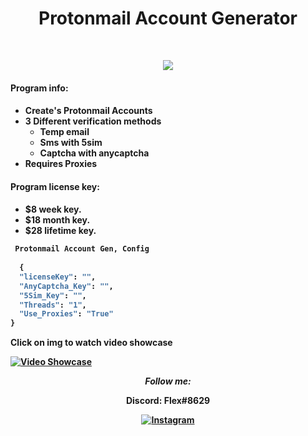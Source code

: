 <h1 align="center">
  <b>Protonmail Account Generator</b>
</h1>



<br>

<p>
<div align="center">
  <img src="https://img.shields.io/badge/-Python-98b982?style=for-the-badge&logo=python&logoColor=98b982&labelColor=282828">
</div>
</p>

<h4>Program info:<h4>

*  Create's Protonmail Accounts
*  3 Different verification methods
    - Temp email 
    - Sms with 5sim
    - Captcha with anycaptcha
*  Requires Proxies

<h4>Program license key:<h4>

*  $8 week key.
*  $18 month key.
*  $28 lifetime key.



```python
 Protonmail Account Gen, Config
    
  {
  "licenseKey": "",
  "AnyCaptcha_Key": "",
  "5Sim_Key": "",
  "Threads": "1",
  "Use_Proxies": "True"
}
```

   Click on img to watch video showcase
  
[![Video Showcase](https://cdn.discordapp.com/attachments/899424300120027216/971726845198360616/unknown.png)](https://www.youtube.com/watch?v=4oAt7yjW76c "Everything Is AWESOME")

  

<div align="center">
<i>Follow me:</i><br>
  
Discord: Flex#8629
  
<a href="https://www.instagram.com/g.gg" target="_blank"><img src="https://img.shields.io/badge/Instagram-%23E4405F.svg?&style=flat-square&logo=instagram&logoColor=white" alt="Instagram"></a>
</div>
